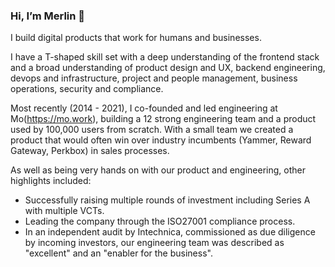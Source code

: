 ### Hi, I’m Merlin 👋

I build digital products that work for humans and businesses.

I have a T-shaped skill set with a deep understanding of the frontend stack and a broad understanding of product design and UX, backend engineering, devops and infrastructure, project and people management, business operations, security and compliance.

Most recently (2014 - 2021), I co-founded and led engineering at Mo(https://mo.work), building a 12 strong engineering team and a product used by 100,000 users from scratch. With a small team we created a product that would often win over industry incumbents (Yammer, Reward Gateway, Perkbox) in sales processes.

As well as being very hands on with our product and engineering, other highlights included: 
- Successfully raising multiple rounds of investment including Series A with multiple VCTs. 
- Leading the company through the ISO27001 compliance process.
- In an independent audit by Intechnica, commissioned as due diligence by incoming investors, our engineering team was described as "excellent" and an "enabler for the business".



